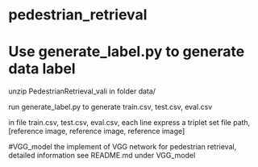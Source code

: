 # pedestrian_retrieval


# Use generate_label.py to generate data label

unzip PedestrianRetrieval_vali in folder data/

run generate_label.py to generate train.csv, test.csv, eval.csv

in file train.csv, test.csv, eval.csv, each line express a triplet set file path, [reference image, reference image, reference image]

#VGG_model
the implement of VGG network for pedestrian retrieval, detailed information see README.md under VGG_model